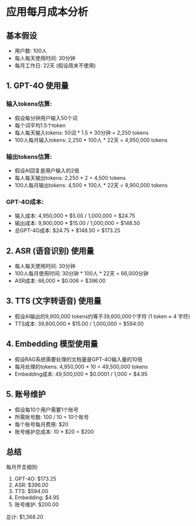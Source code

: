 # 应用每月成本分析

## 基本假设
- 用户数: 100人
- 每人每天使用时间: 30分钟
- 每月工作日: 22天 (假设周末不使用)

## 1. GPT-4O 使用量

### 输入tokens估算:
- 假设每分钟用户输入50个词
- 每个词平均1.5个token
- 每人每天输入tokens: 50词 * 1.5 * 30分钟 = 2,250 tokens
- 100人每月输入tokens: 2,250 * 100人 * 22天 = 4,950,000 tokens

### 输出tokens估算:
- 假设AI回复是用户输入的2倍
- 每人每天输出tokens: 2,250 * 2 = 4,500 tokens
- 100人每月输出tokens: 4,500 * 100人 * 22天 = 9,900,000 tokens

### GPT-4O成本:
- 输入成本: 4,950,000 * $5.00 / 1,000,000 = $24.75
- 输出成本: 9,900,000 * $15.00 / 1,000,000 = $148.50
- 总GPT-4O成本: $24.75 + $148.50 = $173.25

## 2. ASR (语音识别) 使用量

- 每人每天使用时间: 30分钟
- 100人每月使用时间: 30分钟 * 100人 * 22天 = 66,000分钟
- ASR成本: 66,000 * $0.006 = $396.00

## 3. TTS (文字转语音) 使用量

- 假设AI输出的9,900,000 tokens约等于39,600,000个字符 (1 token ≈ 4 字符)
- TTS成本: 39,600,000 * $15.00 / 1,000,000 = $594.00

## 4. Embedding 模型使用量

- 假设RAG系统需要处理的文档量是GPT-4O输入量的10倍
- 每月处理的tokens: 4,950,000 * 10 = 49,500,000 tokens
- Embedding成本: 49,500,000 * $0.0001 / 1,000 = $4.95

## 5. 账号维护

- 假设每10个用户需要1个账号
- 所需账号数: 100 / 10 = 10个账号
- 每个账号每月费用: $20
- 账号维护总成本: 10 * $20 = $200

## 总结

每月开支细则:
1. GPT-4O: $173.25
2. ASR: $396.00
3. TTS: $594.00
4. Embedding: $4.95
5. 账号维护: $200.00

总计: $1,368.20

